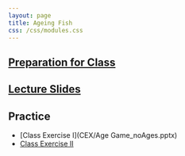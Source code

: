 ```yaml
---
layout: page
title: Ageing Fish
css: /css/modules.css
---
```


## [Preparation for Class](PREP/Age)

## [Lecture Slides](PPT/Age.pptx)

## Practice

* [Class Exercise I](CEX/Age Game_noAges.pptx)
* [Class Exercise II](CEX/Scales_for_BC.pptx)

